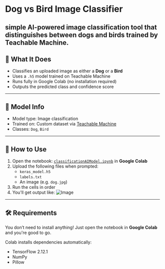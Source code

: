 # Dog vs Bird Image Classifier
 simple AI-powered image classification tool that distinguishes between dogs and birds trained by Teachable Machine.
---

## 📌 What It Does

- Classifies an uploaded image as either a **Dog** or a **Bird**
- Uses a `.h5` model trained on Teachable Machine
- Runs fully in Google Colab (no installation required)
- Outputs the predicted class and confidence score

---

## 🧠 Model Info

- Model type: Image classification
- Trained on: Custom dataset via [Teachable Machine](https://teachablemachine.withgoogle.com/)
- Classes: `Dog`, `Bird`

---

## 🚀 How to Use

1. Open the notebook: [`classificationAIModel.ipynb`](main.ipynb) in **Google Colab**
2. Upload the following files when prompted:
   - `keras_model.h5`
   - `labels.txt`
   - An image (e.g. `dog.jpg`)
3. Run the cells in order
4. You'll get output like:
![Image](https://github.com/user-attachments/assets/4ac5f434-cf63-44b5-a343-147bc8773927)

---

## 🛠 Requirements

You don’t need to install anything! Just open the notebook in **Google Colab** and you're good to go.

Colab installs dependencies automatically:
- TensorFlow 2.12.1
- NumPy
- Pillow
